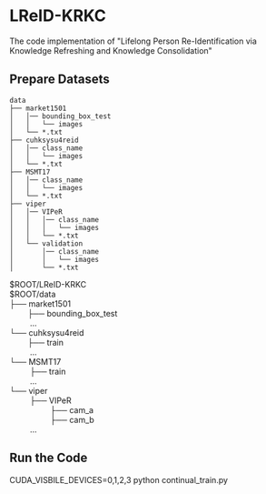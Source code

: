 # LReID-KRKC
The code implementation of "Lifelong Person Re-Identification via Knowledge Refreshing and Knowledge Consolidation"
## Prepare Datasets
```
data
├── market1501
│   │── bounding_box_test
│   │   └── images
│   └── *.txt
├── cuhksysu4reid
│   │── class_name
│   │   └── images
│   └── *.txt
├── MSMT17
│   │── class_name
│   │   └── images
│   └── *.txt
├── viper
│   │── VIPeR
│   │   │── class_name
│   │   │   └── images
│   │   └── *.txt 
│   └── validation
│       │── class_name
│       │   └── images
│       └── *.txt 
```
$ROOT/LReID-KRKC  
$ROOT/data  
├── market1501  
&emsp; &emsp;├── bounding_box_test  
&emsp; &emsp; ...  
└── cuhksysu4reid  
&emsp;&emsp; ├── train  
 &emsp; &emsp; ...  
└── MSMT17  
 &emsp; &emsp; ├── train  
 &emsp; &emsp; ...  
└── viper  
 &emsp; &emsp; ├── VIPeR    
&emsp; &emsp; &emsp; &emsp; ├── cam_a  
&emsp; &emsp; &emsp; &emsp; ├── cam_b  
 &emsp; &emsp; ...  	
## Run the Code
CUDA_VISBILE_DEVICES=0,1,2,3 python continual_train.py
